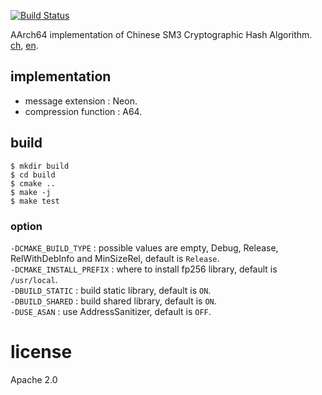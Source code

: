 [![Build Status](https://travis-ci.com/piggypiggy/sm3-aarch64.svg?branch=master)](https://travis-ci.com/piggypiggy/sm3-aarch64)

AArch64 implementation of Chinese SM3 Cryptographic Hash Algorithm. [ch](https://www.oscca.gov.cn/sca/xxgk/2010-12/17/1002389/files/302a3ada057c4a73830536d03e683110.pdf), [en](https://tools.ietf.org/html/draft-sca-cfrg-sm3-02). 

## implementation
* message extension : Neon. 
* compression function : A64.

## build
    $ mkdir build
    $ cd build
    $ cmake ..
    $ make -j
    $ make test

### option
`-DCMAKE_BUILD_TYPE` : possible values are empty, Debug, Release, RelWithDebInfo and MinSizeRel, default is `Release`.  
`-DCMAKE_INSTALL_PREFIX` : where to install fp256 library, default is `/usr/local`.  
`-DBUILD_STATIC` : build static library, default is `ON`.  
`-DBUILD_SHARED` : build shared library, default is `ON`.   
`-DUSE_ASAN` : use AddressSanitizer, default is `OFF`.  

# license
Apache 2.0